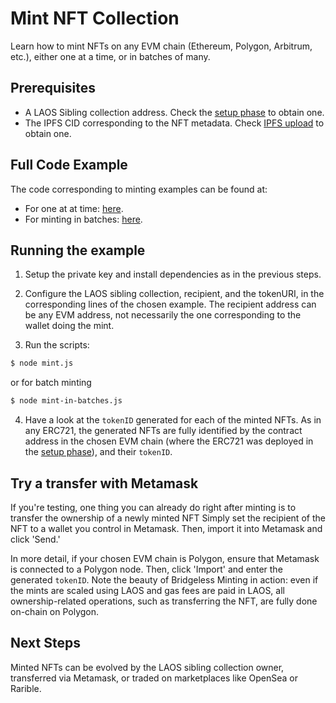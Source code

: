 # Mint NFT Collection

Learn how to mint NFTs on any EVM chain (Ethereum, Polygon, Arbitrum, etc.), either one at a time, or in batches of many.

## Prerequisites

- A LAOS Sibling collection address. Check the [setup phase](/how-to-without-api/collection-setup.md) to obtain one.
- The IPFS CID corresponding to the NFT metadata. Check [IPFS upload](/how-to-without-api/collection-setup.md) to obtain one.

## Full Code Example

The code corresponding to minting examples can be found at:
- For one at at time: [here](https://github.com/freeverseio/laos-examples/blob/main/mint.js).
- For minting in batches: [here](https://github.com/freeverseio/laos-examples/blob/main/mint-in-batches.js).

## Running the example

1. Setup the private key and install dependencies as in the previous steps.

2. Configure the LAOS sibling collection, recipient, and the tokenURI, in the corresponding lines of the chosen example.
The recipient address can be any EVM address, not necessarily the one corresponding to the wallet doing the mint.

3. Run the scripts:

```bash
$ node mint.js
```
or for batch minting
```bash
$ node mint-in-batches.js
```

4. Have a look at the `tokenID` generated for each of the minted NFTs. As in any ERC721, the generated NFTs are fully identified by the contract address in the chosen EVM
chain (where the ERC721 was deployed in the [setup phase](/how-to-without-api/collection-setup.md)), and their `tokenID`.


## Try a transfer with Metamask

If you're testing, one thing you can already do right after minting is to transfer the ownership of a newly minted NFT
Simply set the recipient of the NFT to a wallet you control in Metamask. Then, import it into Metamask and click 'Send.'

In more detail, if your chosen EVM chain is Polygon, ensure that Metamask is connected to a Polygon node. Then, click 'Import' and enter the generated `tokenID`.
Note the beauty of Bridgeless Minting in action: even if the mints are scaled using LAOS and gas fees are paid in LAOS, all ownership-related
operations, such as transferring the NFT, are fully done on-chain on Polygon.


## Next Steps

Minted NFTs can be evolved by the LAOS sibling collection owner, transferred via Metamask, or traded on marketplaces like OpenSea or Rarible.